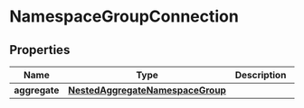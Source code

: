 

# NamespaceGroupConnection


## Properties

Name | Type | Description | Notes
------------ | ------------- | ------------- | -------------
**aggregate** | [**NestedAggregateNamespaceGroup**](NestedAggregateNamespaceGroup.md) |  | 



